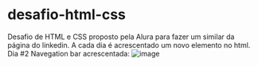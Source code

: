 # desafio-html-css
Desafio de HTML e CSS proposto pela Alura para fazer um similar da página do linkedin.
A cada dia é acrescentado um novo elemento no html.
Dia #2
Navegation bar acrescentada:
![image](https://github.com/Daaaiii/desafio-html-css/assets/101154455/5f63ed5e-ee41-4add-ac27-d83b94e7bca6)

